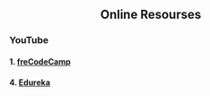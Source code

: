 <h2 align="center">Online Resourses</h2>
<h3>YouTube</h3>
<h4> 1. <a href="https://www.youtube.com/watch?v=F9UC9DY-vIU "> freCodeCamp</a></h4>
<h4> 4. <a href="https://www.youtube.com/watch?v=OMxeOiPwAcQ "> Edureka</a></h4>
